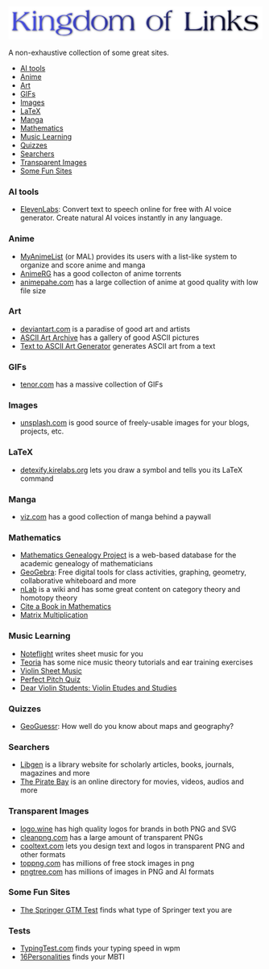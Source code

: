 <p align="center">
  <img src="/images/logo.png" />
</p>

A non-exhaustive collection of some great sites.

- [AI tools](#ai-tools)
- [Anime](#anime)
- [Art](#art)
- [GIFs](#gifs)
- [Images](#images)
- [LaTeX](#latex)
- [Manga](#manga)
- [Mathematics](#mathematics)
- [Music Learning](#music-learning)
- [Quizzes](#quizzes)
- [Searchers](#searchers)
- [Transparent Images](#transparent-images)
- [Some Fun Sites](#some-fun-sites)

### AI tools

- [ElevenLabs](https://elevenlabs.io/?utm_source=google&utm_medium=cpc&utm_campaign=non_brand_voice_gen&utm_content=india_eng&utm_term=voice%20over%20ai&gclid=Cj0KCQiAtaOtBhCwARIsAN_x-3Jclq7sMkV2JoM4hooZF7TRbNrjUjoo1gt2oTdrKcLb8PpJkom1dhUaAqL-EALw_wcB): Convert text to speech online for free with AI voice generator. Create natural AI voices instantly in any language.

### Anime

- [MyAnimeList](https://myanimelist.net/) (or MAL) provides its users with a list-like system to organize and score anime and manga
- [AnimeRG](https://animereleasegroup.blogspot.com/p/main.html) has a good collecton of anime torrents
- [animepahe.com](animepahe.com) has a large collection of anime at good quality with low file size

### Art

- [deviantart.com](https://www.deviantart.com/) is a paradise of good art and artists
- [ASCII Art Archive](https://www.asciiart.eu/) has a gallery of good ASCII pictures
- [Text to ASCII Art Generator](https://patorjk.com/software/taag/#p=display&f=Graffiti&t=Type%20Something%20) generates ASCII art from a text

### GIFs

- [tenor.com](https://tenor.com/) has a massive collection of GIFs

### Images

- [unsplash.com](https://unsplash.com/) is good source of freely-usable images for your blogs, projects, etc.

### LaTeX

- [detexify.kirelabs.org](http://detexify.kirelabs.org/classify.html) lets you draw a symbol and tells you its LaTeX command

### Manga

- [viz.com](https://www.viz.com/) has a good collection of manga behind a paywall

### Mathematics

- [Mathematics Genealogy Project](https://www.genealogy.math.ndsu.nodak.edu/) is a web-based database for the academic genealogy of mathematicians
- [GeoGebra](https://www.geogebra.org/): Free digital tools for class activities, graphing, geometry, collaborative whiteboard and more
- [nLab](https://ncatlab.org/nlab/show/HomePage) is a wiki and has some great content on category theory and homotopy theory
- [Cite a Book in Mathematics](https://www.citationmachine.net/mathematics/cite-a-book)
- [Matrix Multiplication](http://matrixmultiplication.xyz/?fbclid=PAAaZX1cJDgsXZHwH-2lRshyY4lhBCwc9WVI8ounOXy_Smu0HMIUDwx6AXyPE)

### Music Learning

- [Noteflight](https://www.noteflight.com) writes sheet music for you
- [Teoria](https://teoria.com) has some nice music theory tutorials and ear training exercises
- [Violin Sheet Music](https://violinsheetmusic.org/)
- [Perfect Pitch Quiz](https://tonedear.com/ear-training/absolute-perfect-pitch-test)
- [Dear Violin Students: Violin Etudes and Studies](https://www.dearviolinstudents.com/category/violin-etudes-and-studies/)

### Quizzes

- [GeoGuessr](https://www.geoguessr.com/): How well do you know about maps and geography?

### Searchers

- [Libgen](https://libgen.is/) is a library website for scholarly articles, books, journals, magazines and more
- [The Pirate Bay](https://thepiratebays.com/) is an online directory for movies, videos, audios and more

### Transparent Images

- [logo.wine](https://logo.wine/) has high quality logos for brands in both PNG and SVG
- [cleanpng.com](https://cleanpng.com/) has a large amount of transparent PNGs
- [cooltext.com](https://cooltext.com/) lets you design text and logos in transparent PNG and other formats
- [toppng.com](https://toppng.com/) has millions of free stock images in png
- [pngtree.com](https://pngtree.com/) has millions of images in PNG and AI formats

### Some Fun Sites

- [The Springer GTM Test](https://math.jhu.edu/~savitt/GTM.html) finds what type of Springer text you are

### Tests

- [TypingTest.com](https://www.typingtest.com/) finds your typing speed in wpm
- [16Personalities](https://www.16personalities.com/) finds your MBTI

